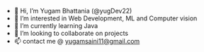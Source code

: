 - 👋 Hi, I’m Yugam Bhattania (@yugDev22)
- 👀 I’m interested in Web Development, ML and Computer vision
- 🌱 I’m currently learning Java
- 💞️ I’m looking to collaborate on projects
- 📫 contact me @ yugamsaini11@gmail.com

<!---
yugDev22/yugDev22 is a ✨ special ✨ repository because its `README.md` (this file) appears on your GitHub profile.
You can click the Preview link to take a look at your changes.
--->

